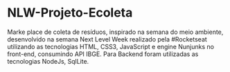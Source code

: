 # NLW-Projeto-Ecoleta
Marke place de coleta de resíduos, inspirado na semana do meio ambiente, desenvolvido na semana Next Level Week realizado pela #Rocketseat utilizando as tecnologias HTML, CSS3, JavaScript e engine Nunjunks no front-end, consumindo API IBGE. Para Backend foram utilizadas as tecnologias NodeJs, SqlLite.
